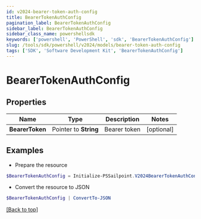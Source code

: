 ```yaml
---
id: v2024-bearer-token-auth-config
title: BearerTokenAuthConfig
pagination_label: BearerTokenAuthConfig
sidebar_label: BearerTokenAuthConfig
sidebar_class_name: powershellsdk
keywords: ['powershell', 'PowerShell', 'sdk', 'BearerTokenAuthConfig'] 
slug: /tools/sdk/powershell/v2024/models/bearer-token-auth-config
tags: ['SDK', 'Software Development Kit', 'BearerTokenAuthConfig']
---
```



# BearerTokenAuthConfig

## Properties

Name | Type | Description | Notes
------------ | ------------- | ------------- | -------------
**BearerToken** |  Pointer to **String** | Bearer token | [optional] 

## Examples

- Prepare the resource
```powershell
$BearerTokenAuthConfig = Initialize-PSSailpoint.V2024BearerTokenAuthConfig  -BearerToken null
```

- Convert the resource to JSON
```powershell
$BearerTokenAuthConfig | ConvertTo-JSON
```


[[Back to top]](#) 

